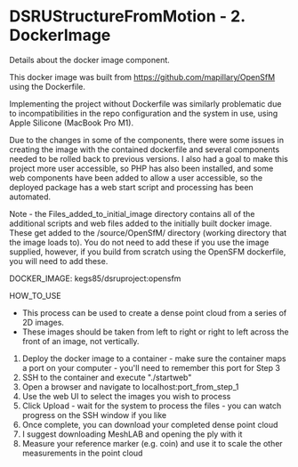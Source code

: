# DSRUStructureFromMotion - 2. DockerImage
Details about the docker image component.

This docker image was built from https://github.com/mapillary/OpenSfM using the Dockerfile.

Implementing the project without Dockerfile was similarly problematic due to incompatibilities in the repo configuration and the system in use, using Apple Silicone (MacBook Pro M1).

Due to the changes in some of the components, there were some issues in creating the image with the contained dockerfile and several components needed to be rolled back to previous versions.  I also had a goal to make this project more user accessible, so PHP has also been installed, and some web components have been added to allow a user accessible, so the deployed package has a web start script and processing has been automated.

Note - the Files_added_to_initial_image directory contains all of the additional scripts and web files added to the initially built docker image.  These get added to the /source/OpenSfM/ directory (working directory that the image loads to).
You do not need to add these if you use the image supplied, however, if you build from scratch using the OpenSFM dockerfile, you will need to add these.

DOCKER_IMAGE:
kegs85/dsruproject:opensfm

HOW_TO_USE
* This process can be used to create a dense point cloud from a series of 2D images.
* These images should be taken from left to right or right to left across the front of an image, not vertically.

1. Deploy the docker image to a container - make sure the container maps a port on your computer - you'll need to remember this port for Step 3
2. SSH to the container and execute "./startweb"
3. Open a browser and navigate to localhost:port_from_step_1
4. Use the web UI to select the images you wish to process
5. Click Upload - wait for the system to process the files - you can watch progress on the SSH window if you like
6. Once complete, you can download your completed dense point cloud
7. I suggest downloading MeshLAB and opening the ply with it
8. Measure your reference marker (e.g. coin) and use it to scale the other measurements in the point cloud
